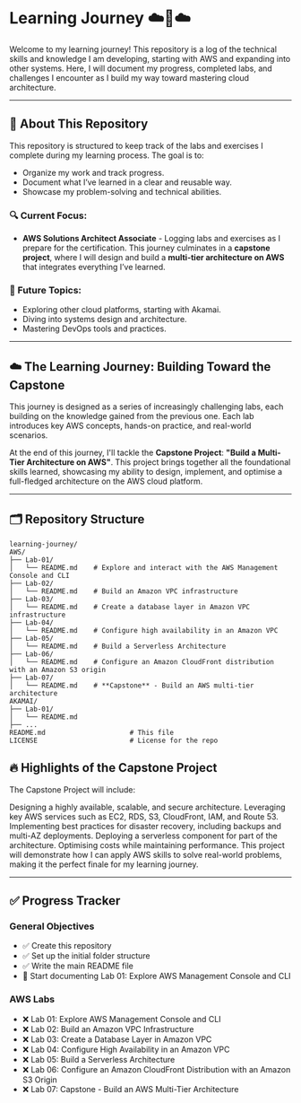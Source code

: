 # Learning Journey ☁️🚀☁️

Welcome to my learning journey! This repository is a log of the technical skills and knowledge I am developing, starting with AWS and expanding into other systems. Here, I will document my progress, completed labs, and challenges I encounter as I build my way toward mastering cloud architecture.

---

## 📖 About This Repository

This repository is structured to keep track of the labs and exercises I complete during my learning process. The goal is to:
- Organize my work and track progress.
- Document what I’ve learned in a clear and reusable way.
- Showcase my problem-solving and technical abilities.

### 🔍 Current Focus:
- **AWS Solutions Architect Associate** - Logging labs and exercises as I prepare for the certification. This journey culminates in a **capstone project**, where I will design and build a **multi-tier architecture on AWS** that integrates everything I’ve learned.

### 🎯 Future Topics:
- Exploring other cloud platforms, starting with Akamai.
- Diving into systems design and architecture.
- Mastering DevOps tools and practices.

---

## ☁️ The Learning Journey: Building Toward the Capstone

This journey is designed as a series of increasingly challenging labs, each building on the knowledge gained from the previous one. Each lab introduces key AWS concepts, hands-on practice, and real-world scenarios.

At the end of this journey, I'll tackle the **Capstone Project**: **"Build a Multi-Tier Architecture on AWS"**. This project brings together all the foundational skills learned, showcasing my ability to design, implement, and optimise a full-fledged architecture on the AWS cloud platform.

---

## 🗂️ Repository Structure

```plaintext
learning-journey/
AWS/
├── Lab-01/
│   └── README.md    # Explore and interact with the AWS Management Console and CLI
├── Lab-02/
│   └── README.md    # Build an Amazon VPC infrastructure
├── Lab-03/
│   └── README.md    # Create a database layer in Amazon VPC infrastructure
├── Lab-04/
│   └── README.md    # Configure high availability in an Amazon VPC
├── Lab-05/
│   └── README.md    # Build a Serverless Architecture
├── Lab-06/
│   └── README.md    # Configure an Amazon CloudFront distribution with an Amazon S3 origin
├── Lab-07/
│   └── README.md    # **Capstone** - Build an AWS multi-tier architecture
AKAMAI/
├── Lab-01/
│   └── README.md
├── ...
README.md                     # This file
LICENSE                       # License for the repo
```

## 🔥 Highlights of the Capstone Project
The Capstone Project will include:

Designing a highly available, scalable, and secure architecture.
Leveraging key AWS services such as EC2, RDS, S3, CloudFront, IAM, and Route 53.
Implementing best practices for disaster recovery, including backups and multi-AZ deployments.
Deploying a serverless component for part of the architecture.
Optimising costs while maintaining performance.
This project will demonstrate how I can apply AWS skills to solve real-world problems, making it the perfect finale for my learning journey.

---

## ✅ Progress Tracker

### General Objectives
- ✅ Create this repository
- ✅ Set up the initial folder structure
- ✅ Write the main README file
- 🔄 Start documenting Lab 01: Explore AWS Management Console and CLI

### AWS Labs
- ❌ Lab 01: Explore AWS Management Console and CLI
- ❌ Lab 02: Build an Amazon VPC Infrastructure
- ❌ Lab 03: Create a Database Layer in Amazon VPC
- ❌ Lab 04: Configure High Availability in an Amazon VPC
- ❌ Lab 05: Build a Serverless Architecture
- ❌ Lab 06: Configure an Amazon CloudFront Distribution with an Amazon S3 Origin
- ❌ Lab 07: Capstone - Build an AWS Multi-Tier Architecture
